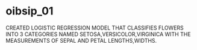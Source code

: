 # oibsip_01

CREATED LOGISTIC REGRESSION MODEL THAT CLASSIFIES FLOWERS INTO 3 CATEGORIES NAMED SETOSA,VERSICOLOR,VIRGINICA WITH THE MEASUREMENTS OF SEPAL AND PETAL LENGTHS,WIDTHS.
